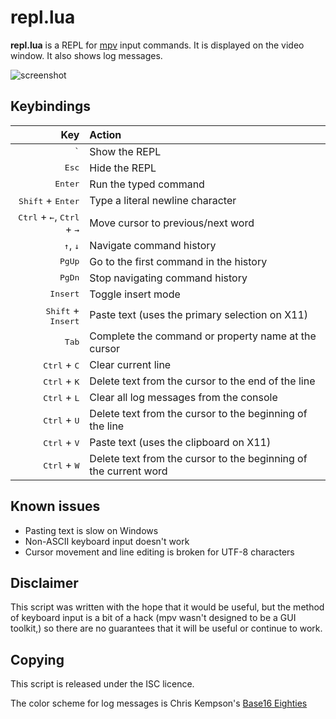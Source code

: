 repl.lua
========

**repl.lua** is a REPL for [mpv][1] input commands. It is displayed on the
video window. It also shows log messages.

![screenshot](https://rossy.github.io/mpv-repl/screen.png)

Keybindings
-----------

| Key | Action |
| ---: | :--- |
| <kbd>`</kbd> | Show the REPL |
| <kbd>Esc</kbd> | Hide the REPL |
| <kbd>Enter</kbd> | Run the typed command |
| <kbd>Shift</kbd> + <kbd>Enter</kbd> | Type a literal newline character |
| <kbd>Ctrl</kbd> + <kbd>←</kbd>, <kbd>Ctrl</kbd> + <kbd>→</kbd> | Move cursor to previous/next word |
| <kbd>↑</kbd>, <kbd>↓</kbd> | Navigate command history |
| <kbd>PgUp</kbd> | Go to the first command in the history |
| <kbd>PgDn</kbd> | Stop navigating command history |
| <kbd>Insert</kbd> | Toggle insert mode |
| <kbd>Shift</kbd> + <kbd>Insert</kbd> | Paste text (uses the primary selection on X11) |
| <kbd>Tab</kbd> | Complete the command or property name at the cursor |
| <kbd>Ctrl</kbd> + <kbd>C</kbd> | Clear current line |
| <kbd>Ctrl</kbd> + <kbd>K</kbd> | Delete text from the cursor to the end of the line |
| <kbd>Ctrl</kbd> + <kbd>L</kbd> | Clear all log messages from the console |
| <kbd>Ctrl</kbd> + <kbd>U</kbd> | Delete text from the cursor to the beginning of the line |
| <kbd>Ctrl</kbd> + <kbd>V</kbd> | Paste text (uses the clipboard on X11) |
| <kbd>Ctrl</kbd> + <kbd>W</kbd> | Delete text from the cursor to the beginning of the current word |

Known issues
------------

- Pasting text is slow on Windows
- Non-ASCII keyboard input doesn't work
- Cursor movement and line editing is broken for UTF-8 characters

Disclaimer
----------

This script was written with the hope that it would be useful, but the method
of keyboard input is a bit of a hack (mpv wasn't designed to be a GUI toolkit,)
so there are no guarantees that it will be useful or continue to work.

Copying
-------

This script is released under the ISC licence.

The color scheme for log messages is Chris Kempson's [Base16 Eighties][2]

[1]: https://mpv.io/
[2]: https://github.com/chriskempson/base16-default-schemes
